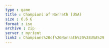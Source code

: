 ```yaml
---
type : game
title : Champions of Norrath (USA)
size : 6.6 G
format : iso
archive : zip
server : myrient
link2 : Champions%20of%20Norrath%20%28USA%29
---
```

